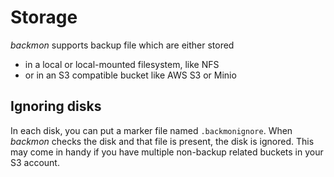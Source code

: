# Storage
*backmon* supports backup file which are either stored
- in a local or local-mounted filesystem, like NFS
- or in an S3 compatible bucket like AWS S3 or Minio

## Ignoring disks
In each disk, you can put a marker file named `.backmonignore`. When *backmon* checks the disk and that file is present, the disk is ignored.
This may come in handy if you have multiple non-backup related buckets in your S3 account.